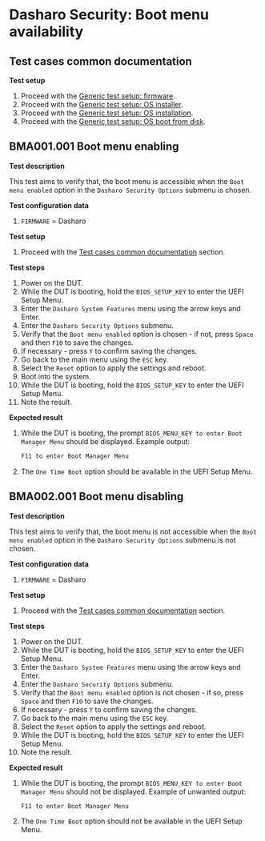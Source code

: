 # Dasharo Security: Boot menu availability

## Test cases common documentation

**Test setup**

1. Proceed with the
   [Generic test setup: firmware](../../generic-test-setup#firmware).
1. Proceed with the
   [Generic test setup: OS installer](../../generic-test-setup#os-installer).
1. Proceed with the
   [Generic test setup: OS installation](../../generic-test-setup#os-installation).
1. Proceed with the
   [Generic test setup: OS boot from disk](../../generic-test-setup#os-boot-from-disk).

## BMA001.001 Boot menu enabling

**Test description**

This test aims to verify that, the boot menu is accessible when the
`Boot menu enabled` option in the `Dasharo Security Options` submenu is chosen.

**Test configuration data**

1. `FIRMWARE` = Dasharo

**Test setup**

1. Proceed with the
   [Test cases common documentation](#test-cases-common-documentation) section.

**Test steps**

1. Power on the DUT.
1. While the DUT is booting, hold the `BIOS_SETUP_KEY` to enter the UEFI Setup
   Menu.
1. Enter the `Dasharo System Features` menu using the arrow keys and Enter.
1. Enter the `Dasharo Security Options` submenu.
1. Verify that the `Boot menu enabled` option is chosen - if not, press `Space`
   and then `F10` to save the changes.
1. If necessary - press `Y` to confirm saving the changes.
1. Go back to the main menu using the `ESC` key.
1. Select the `Reset` option to apply the settings and reboot.
1. Boot into the system.
1. While the DUT is booting, hold the `BIOS_SETUP_KEY` to enter the UEFI Setup
   Menu.
1. Note the result.

**Expected result**

1. While the DUT is booting, the prompt
   `BIOS_MENU_KEY to enter Boot Manager Menu` should be displayed.
   Example output:

    ```bash
    F11 to enter Boot Manager Menu
    ```

1. The `One Time Boot` option should be available in the UEFI Setup Menu.

## BMA002.001 Boot menu disabling

**Test description**

This test aims to verify that, the boot menu is not accessible when the
`Boot menu enabled` option in the `Dasharo Security Options` submenu is not
chosen.

**Test configuration data**

1. `FIRMWARE` = Dasharo

**Test setup**

1. Proceed with the
   [Test cases common documentation](#test-cases-common-documentation) section.

**Test steps**

1. Power on the DUT.
1. While the DUT is booting, hold the `BIOS_SETUP_KEY` to enter the UEFI Setup
   Menu.
1. Enter the `Dasharo System Features` menu using the arrow keys and Enter.
1. Enter the `Dasharo Security Options` submenu.
1. Verify that the `Boot menu enabled` option is not chosen - if so, press
   `Space` and then `F10` to save the changes.
1. If necessary - press `Y` to confirm saving the changes.
1. Go back to the main menu using the `ESC` key.
1. Select the `Reset` option to apply the settings and reboot.
1. While the DUT is booting, hold the `BIOS_SETUP_KEY` to enter the UEFI Setup
   Menu.
1. Note the result.

**Expected result**

1. While the DUT is booting, the prompt
   `BIOS_MENU_KEY to enter Boot Manager Menu` should not be displayed.
   Example of unwanted output:

    ```bash
    F11 to enter Boot Manager Menu
    ```

1. The `One Time Boot` option should not be available in the UEFI Setup Menu.
